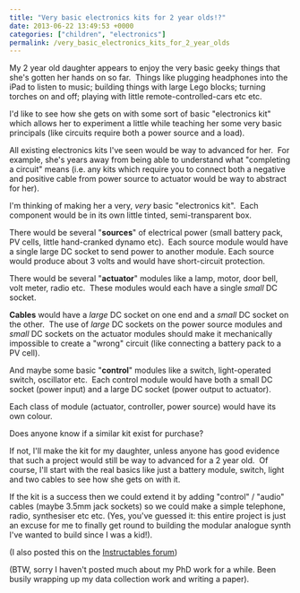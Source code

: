 ```yaml
---
title: "Very basic electronics kits for 2 year olds!?"
date: 2013-06-22 13:49:53 +0000
categories: ["children", "electronics"]
permalink: /very_basic_electronics_kits_for_2_year_olds
---
```

My 2 year old daughter appears to enjoy the very basic geeky things that
she's gotten her hands on so far.  Things like plugging headphones into
the iPad to listen to music; building things with large Lego blocks;
turning torches on and off; playing with little remote-controlled-cars
etc etc.

I'd like to see how she gets on with some sort of basic "electronics
kit" which allows her to experiment a little while teaching her some
very basic principals (like circuits require both a power source and a
load).

All existing electronics kits I've seen would be way to advanced for
her.  For example, she's years away from being able to understand what
"completing a circuit" means (i.e. any kits which require you to connect
both a negative and positive cable from power source to actuator would
be way to abstract for her).

I'm thinking of making her a very, *very* basic "electronics kit".  Each
component would be in its own little tinted, semi-transparent box. 

There would be several "**sources**" of electrical power (small battery
pack, PV cells, little hand-cranked dynamo etc).  Each source module
would have a single large DC socket to send power to another module.
Each source would produce about 3 volts and would have short-circuit
protection.

There would be several "**actuator**" modules like a lamp, motor, door
bell, volt meter, radio etc.  These modules would each have a single
*small* DC socket.

**Cables** would have a *large* DC socket on one end and a *small* DC
socket on the other.  The use of *large* DC sockets on the power source
modules and *small* DC sockets on the actuator modules should make it
mechanically impossible to create a "wrong" circuit (like connecting a
battery pack to a PV cell).

And maybe some basic "**control**" modules like a switch, light-operated
switch, oscillator etc.  Each control module would have both a small DC
socket (power input) and a large DC socket (power output to actuator).

Each class of module (actuator, controller, power source) would have its
own colour.

Does anyone know if a similar kit exist for purchase?

If not, I'll make the kit for my daughter, unless anyone has good
evidence that such a project would still be way to advanced for a 2 year
old.  Of course, I'll start with the real basics like just a battery
module, switch, light and two cables to see how she gets on with it.

If the kit is a success then we could extend it by adding "control" /
"audio" cables (maybe 3.5mm jack sockets) so we could make a simple
telephone, radio, synthesiser etc etc. (Yes, you've guessed it: this
entire project is just an excuse for me to finally get round to building
the modular analogue synth I've wanted to build since I was a kid!).

(I also posted this on the [Instructables
forum](http://www.instructables.com/community/Very-basic-electronics-kits-for-2-yearolds/))

(BTW, sorry I haven't posted much about my PhD work for a while. Been
busily wrapping up my data collection work and writing a paper).
<!--break-->

